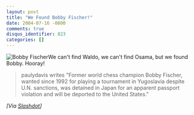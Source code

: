 ```yaml
---
layout: post
title: "We Found Bobby Fischer!"
date: 2004-07-16 -0800
comments: true
disqus_identifier: 823
categories: []
---
```

![Bobby Fischer](/images/Bobby.jpg)We can't find Waldo, we can't find
Osama, but we found Bobby. Hooray!

> paulydavis writes "Former world chess champion Bobby Fischer, wanted
> since 1992 for playing a tournament in Yugoslavia despite U.N.
> sanctions, was detained in Japan for an apparent passport violation
> and will be deported to the United States."

*[Via [Slashdot](http://slashdot.org/article.pl?sid=04/07/16/1219233)]*

